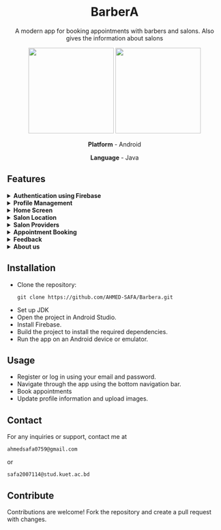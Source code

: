<h1 align="center">BarberA</h1>

<p align="center">A modern app for booking appointments with barbers and salons. Also gives the information about salons</p>

<div align="center">
  <img src="https://github.com/user-attachments/assets/53c6b84c-d9c4-484d-8030-def13d8c8d6c" height="200">
  <img src="https://github.com/user-attachments/assets/23ead857-7cb5-4673-82ee-91aa91638d8f" height="200">
</div>

<div align="center">
  <p><strong>Platform</strong> - Android</p>
  <p><strong>Language</strong> - Java</p>
</div>



<h2>Features</h2>


<details>
<summary>
<strong>Authentication using Firebase</strong>
</summary>
<br>
<p>Securely login and register using Firebase authentication services, ensuring user data protection and seamless access to the app. Email and password verification is used here.</p>
<br>
<div align="center">
  <img src="https://github.com/user-attachments/assets/52bda484-b5b3-4586-8179-8a03349dee45" height="200" style="margin: 10px;">
  <img src="https://github.com/user-attachments/assets/c63e5a9c-26fc-4342-9788-000a14962975" height="200" style="margin: 10px;">
</div>
</details>


<details>
<summary>
   <strong>Profile Management</strong>
</summary>
<br>
  <p>View and update your personal profile information, including name, contact details, and preferred settings to personalize your app experience.</p>
<br>
<div align="center">
  <img src="https://github.com/user-attachments/assets/743ec07f-7e71-4f55-8c03-7fdbcb5c4c93" height="200" style="margin: 10px;">
  <img src="https://github.com/user-attachments/assets/7deea5d1-b92b-4b20-9ecd-d9cea1f97d2a" height="200" style="margin: 10px;">
  <br>
</div>
<p>For image picker, the below dependency is implemented:</p>
<pre><code>com.github.dhaval2404:imagepicker-support:1.7.1</code></pre>
Visit: <a target="_blank" href="https://github.com/Dhaval2404/ImagePicker">ImagePicker</a>
</details>


<details>
<summary>
<strong>Home Screen</strong>
</summary>
<br>
<p>The main dashboard of the app, providing easy navigation to all features, including appointments, salon locations, and user profiles.</p>
<br>
<div align="center">
  <img src="https://github.com/user-attachments/assets/246d9759-50bd-4e54-8895-49aafe0e500c" height="200" style="margin: 10px;">
  <img src="https://github.com/user-attachments/assets/636e4a9c-bcb4-4919-91fe-6eee99c1aa81" height="200" style="margin: 10px;">
  <img src="https://github.com/user-attachments/assets/926aef92-f989-43bb-b641-942f23569fb9" height="200" style="margin: 10px;">
</div>
</details>



<details>
<summary>
<strong>Salon Location</strong>
</summary>
<br>
<p>Locate nearby salons on an interactive map, view detailed information about each salon, and get directions.</p>
<br>
<div align="center">
  <img src="https://github.com/user-attachments/assets/625abe47-30d4-46eb-8f69-03ee8ed32fe6" height="200" style="margin: 10px;">
</div>
</details>



<details>
<summary>
<strong>Salon Providers</strong>
</summary>
<br>
<p>Locate nearby salons on an interactive map, view detailed information about each salon, and get directions. JSON is used to implement the function.</p>
<br>
<div align="center">
  <img src="https://github.com/user-attachments/assets/c0c62b4e-5f54-4898-b1e0-907566253faf" height="200" style="margin: 10px;">
  <img src="https://github.com/user-attachments/assets/df0dbe07-d3f0-47a5-9c39-f06af6b7529c" height="200" style="margin: 10px;">
</div>
</details>


<details>
<summary>
 <strong>Appointment Booking</strong>
</summary>
<br>
<ul>
    <li>Select option</li>
    <li>Choose services (haircut, beard cut)</li>
    <li>Set time and date</li>
    <li>View pricing</li>
    <li>Confirm appointment</li>
</ul>
<br>
<div align="center">
  <img src="https://github.com/user-attachments/assets/92426b01-c590-4118-b6a3-a8572d7dba85" height="200" style="margin: 10px;">
</div>
</details>



<details>
<summary>
 <strong>Feedback</strong>
</summary>
<br>
  <p>Provide detailed reviews and ratings for the services you received, helping other users make informed decisions and improving service quality.</p>
<br>
<div align="center">
  <img src="https://github.com/user-attachments/assets/fd55d6e2-626c-4942-8572-bd55d923eb0f" height="200" style="margin: 10px;">
</div>
</details>



<details>
<summary>
 <strong>About us</strong>
</summary>
<br>
  <p>Calling functionality is added in the app, tapping the button will redirect a call to the owner.</p>
<br>
<div align="center">
  <img src="https://github.com/user-attachments/assets/5bf5b0ca-50da-4e78-a39b-e7348caed23d" height="200" style="margin: 10px;">
</div>
</details>

<h2>Installation</h2>
<ul>
        <li>Clone the repository:
            <pre><code>git clone https://github.com/AHMED-SAFA/Barbera.git</code></pre>
        </li>
        <li>Set up JDK</li>
        <li>Open the project in Android Studio.</li>
        <li>Install Firebase.</li>
        <li>Build the project to install the required dependencies.</li>
        <li>Run the app on an Android device or emulator.</li>
</ul>
    

<h2>Usage</h2>
<ul>
  <li>Register or log in using your email and password.</li>
  <li>Navigate through the app using the bottom navigation bar.</li>
  <li>Book appointments</li>
  <li>Update profile information and upload images.</li>
</ul>

<h2>Contact</h2>
<p>For any inquiries or support, contact me at
    <pre><code>ahmedsafa0759@gmail.com</code></pre> or
    <pre><code>safa2007114@stud.kuet.ac.bd</code></pre>
</p>

<h2>Contribute</h2>
<p>Contributions are welcome! Fork the repository and create a pull request with changes.</p>
